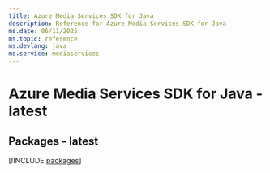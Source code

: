 ```yaml
---
title: Azure Media Services SDK for Java
description: Reference for Azure Media Services SDK for Java
ms.date: 06/11/2025
ms.topic: reference
ms.devlang: java
ms.service: mediaservices
---
```

# Azure Media Services SDK for Java - latest
## Packages - latest
[!INCLUDE [packages](media-services-index.md)]
